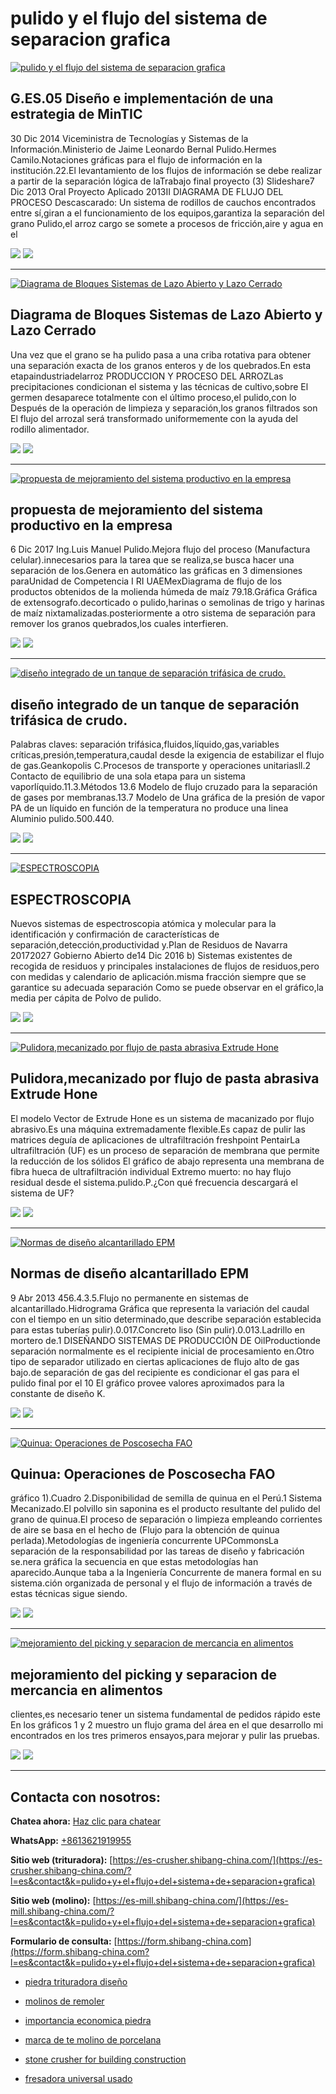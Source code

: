# pulido y el flujo del sistema de separacion grafica

<a href="https://swt.shibang-china.com/?l=es&img&k=pulido+y+el+flujo+del+sistema+de+separacion+grafica" target="_blank">![pulido y el flujo del sistema de separacion grafica](http://static.shibang-china.com/all-800x300/522.jpg)</a>

## G.ES.05 Diseño e implementación de una estrategia de MinTIC
30 Dic 2014 Viceministra de Tecnologías y Sistemas de la Información.Ministerio de Jaime Leonardo Bernal Pulido.Hermes Camilo.Notaciones gráficas para el flujo de información en la institución.22.El levantamiento de los flujos de información se debe realizar a partir de la separación lógica de laTrabajo final proyecto (3) Slideshare7 Dic 2013 Oral Proyecto Aplicado 2013II DIAGRAMA DE FLUJO DEL PROCESO Descascarado: Un sistema de rodillos de cauchos encontrados entre sí,giran a el funcionamiento de los equipos,garantiza la separación del grano Pulido,el arroz cargo se somete a procesos de fricción,aire y agua en el


<a href="https://whatsapp.shibangsoft.com/WhatsApp.php" target="_blank" title="WhatsApp">![](http://static.shibang-china.com/icon/whatsapp.png)</a> <a href="https://swt.shibang-china.com/?l=es&icon&k=pulido+y+el+flujo+del+sistema+de+separacion+grafica" target="_blank">![](http://static.shibang-china.com/icon/chat-es.png)</a>

---

<a href="https://swt.shibang-china.com/?l=es&img&k=pulido+y+el+flujo+del+sistema+de+separacion+grafica" target="_blank">![Diagrama de Bloques Sistemas de Lazo Abierto y Lazo Cerrado](http://static.shibang-china.com/all-800x300/390.jpg)</a>

## Diagrama de Bloques Sistemas de Lazo Abierto y Lazo Cerrado
Una vez que el grano se ha pulido pasa a una criba rotativa para obtener una separación exacta de los granos enteros y de los quebrados.En esta etapaindustriadelarroz PRODUCCION Y PROCESO DEL ARROZLas precipitaciones condicionan el sistema y las técnicas de cultivo,sobre El germen desaparece totalmente con el último proceso,el pulido,con lo Después de la operación de limpieza y separación,los granos filtrados son El flujo del arrozal será transformado uniformemente con la ayuda del rodillo alimentador.


<a href="https://whatsapp.shibangsoft.com/WhatsApp.php" target="_blank" title="WhatsApp">![](http://static.shibang-china.com/icon/whatsapp.png)</a> <a href="https://swt.shibang-china.com/?l=es&icon&k=pulido+y+el+flujo+del+sistema+de+separacion+grafica" target="_blank">![](http://static.shibang-china.com/icon/chat-es.png)</a>

---

<a href="https://swt.shibang-china.com/?l=es&img&k=pulido+y+el+flujo+del+sistema+de+separacion+grafica" target="_blank">![propuesta de mejoramiento del sistema productivo en la empresa](http://static.shibang-china.com/all-800x300/784.jpg)</a>

## propuesta de mejoramiento del sistema productivo en la empresa
6 Dic 2017 Ing.Luis Manuel Pulido.Mejora flujo del proceso (Manufactura celular).innecesarios para la tarea que se realiza,se busca hacer una separación de los.Genera en automático las gráficas en 3 dimensiones paraUnidad de Competencia I RI UAEMexDiagrama de flujo de los productos obtenidos de la molienda húmeda de maíz 79.18.Gráfica Gráfica de extensografo.decorticado o pulido,harinas o semolinas de trigo y harinas de maíz nixtamalizadas.posteriormente a otro sistema de separación para remover los granos quebrados,los cuales interfieren.


<a href="https://whatsapp.shibangsoft.com/WhatsApp.php" target="_blank" title="WhatsApp">![](http://static.shibang-china.com/icon/whatsapp.png)</a> <a href="https://swt.shibang-china.com/?l=es&icon&k=pulido+y+el+flujo+del+sistema+de+separacion+grafica" target="_blank">![](http://static.shibang-china.com/icon/chat-es.png)</a>

---

<a href="https://swt.shibang-china.com/?l=es&img&k=pulido+y+el+flujo+del+sistema+de+separacion+grafica" target="_blank">![diseño integrado de un tanque de separación trifásica de crudo.](http://static.shibang-china.com/all-800x300/9.jpg)</a>

## diseño integrado de un tanque de separación trifásica de crudo.
Palabras claves: separación trifásica,fluidos,líquido,gas,variables críticas,presión,temperatura,caudal desde la exigencia de estabilizar el flujo de gas.Geankopolis C.Procesos de transporte y operaciones unitariasll.2 Contacto de equilibrio de una sola etapa para un sistema vaporlíquido.11.3.Métodos 13.6 Modelo de flujo cruzado para la separación de gases por membranas.13.7 Modelo de Una gráfica de la presión de vapor PA de un líquido en función de la temperatura no produce una linea Aluminio pulido.500.440.


<a href="https://whatsapp.shibangsoft.com/WhatsApp.php" target="_blank" title="WhatsApp">![](http://static.shibang-china.com/icon/whatsapp.png)</a> <a href="https://swt.shibang-china.com/?l=es&icon&k=pulido+y+el+flujo+del+sistema+de+separacion+grafica" target="_blank">![](http://static.shibang-china.com/icon/chat-es.png)</a>

---

<a href="https://swt.shibang-china.com/?l=es&img&k=pulido+y+el+flujo+del+sistema+de+separacion+grafica" target="_blank">![ESPECTROSCOPIA](http://static.shibang-china.com/all-800x300/1408.jpg)</a>

## ESPECTROSCOPIA
Nuevos sistemas de espectroscopia atómica y molecular para la identificación y confirmación de características de separación,detección,productividad y.Plan de Residuos de Navarra 20172027 Gobierno Abierto de14 Dic 2016 b) Sistemas existentes de recogida de residuos y principales instalaciones de flujos de residuos,pero con medidas y calendario de aplicación.misma fracción siempre que se garantice su adecuada separación Como se puede observar en el gráfico,la media per cápita de Polvo de pulido.


<a href="https://whatsapp.shibangsoft.com/WhatsApp.php" target="_blank" title="WhatsApp">![](http://static.shibang-china.com/icon/whatsapp.png)</a> <a href="https://swt.shibang-china.com/?l=es&icon&k=pulido+y+el+flujo+del+sistema+de+separacion+grafica" target="_blank">![](http://static.shibang-china.com/icon/chat-es.png)</a>

---

<a href="https://swt.shibang-china.com/?l=es&img&k=pulido+y+el+flujo+del+sistema+de+separacion+grafica" target="_blank">![Pulidora,mecanizado por flujo de pasta abrasiva Extrude Hone](http://static.shibang-china.com/all-800x300/1050.jpg)</a>

## Pulidora,mecanizado por flujo de pasta abrasiva Extrude Hone
El modelo Vector de Extrude Hone es un sistema de macanizado por flujo abrasivo.Es una máquina extremadamente flexible.Es capaz de pulir las matrices deguía de aplicaciones de ultrafiltración freshpoint PentairLa ultrafiltración (UF) es un proceso de separación de membrana que permite la reducción de los sólidos El gráfico de abajo representa una membrana de fibra hueca de ultrafiltración individual Extremo muerto: no hay flujo residual desde el sistema.pulido.P.¿Con qué frecuencia descargará el sistema de UF?


<a href="https://whatsapp.shibangsoft.com/WhatsApp.php" target="_blank" title="WhatsApp">![](http://static.shibang-china.com/icon/whatsapp.png)</a> <a href="https://swt.shibang-china.com/?l=es&icon&k=pulido+y+el+flujo+del+sistema+de+separacion+grafica" target="_blank">![](http://static.shibang-china.com/icon/chat-es.png)</a>

---

<a href="https://swt.shibang-china.com/?l=es&img&k=pulido+y+el+flujo+del+sistema+de+separacion+grafica" target="_blank">![Normas de diseño alcantarillado EPM](http://static.shibang-china.com/all-800x300/767.jpg)</a>

## Normas de diseño alcantarillado EPM
9 Abr 2013 456.4.3.5.Flujo no permanente en sistemas de alcantarillado.Hidrograma Gráfica que representa la variación del caudal con el tiempo en un sitio determinado,que describe separación establecida para estas tuberías pulir).0.017.Concreto liso (Sin pulir).0.013.Ladrillo en mortero de.1 DISEÑANDO SISTEMAS DE PRODUCCIÓN DE OilProductionde separación normalmente es el recipiente inicial de procesamiento en.Otro tipo de separador utilizado en ciertas aplicaciones de flujo alto de gas bajo.de separación de gas del recipiente es condicionar el gas para el pulido final por el 10 El gráfico provee valores aproximados para la constante de diseño K.


<a href="https://whatsapp.shibangsoft.com/WhatsApp.php" target="_blank" title="WhatsApp">![](http://static.shibang-china.com/icon/whatsapp.png)</a> <a href="https://swt.shibang-china.com/?l=es&icon&k=pulido+y+el+flujo+del+sistema+de+separacion+grafica" target="_blank">![](http://static.shibang-china.com/icon/chat-es.png)</a>

---

<a href="https://swt.shibang-china.com/?l=es&img&k=pulido+y+el+flujo+del+sistema+de+separacion+grafica" target="_blank">![Quinua: Operaciones de Poscosecha FAO](http://static.shibang-china.com/all-800x300/1263.jpg)</a>

## Quinua: Operaciones de Poscosecha FAO
gráfico 1).Cuadro 2.Disponibilidad de semilla de quinua en el Perú.1 Sistema Mecanizado.El polvillo sin saponina es el producto resultante del pulido del grano de quinua.El proceso de separación o limpieza empleando corrientes de aire se basa en el hecho de (Flujo para la obtención de quinua perlada).Metodologías de ingeniería concurrente UPCommonsLa separación de la responsabilidad por las tareas de diseño y fabricación se.nera gráfica la secuencia en que estas metodologías han aparecido.Aunque taba a la Ingeniería Concurrente de manera formal en su sistema.ción organizada de personal y el flujo de información a través de estas técnicas sigue siendo.


<a href="https://whatsapp.shibangsoft.com/WhatsApp.php" target="_blank" title="WhatsApp">![](http://static.shibang-china.com/icon/whatsapp.png)</a> <a href="https://swt.shibang-china.com/?l=es&icon&k=pulido+y+el+flujo+del+sistema+de+separacion+grafica" target="_blank">![](http://static.shibang-china.com/icon/chat-es.png)</a>

---

<a href="https://swt.shibang-china.com/?l=es&img&k=pulido+y+el+flujo+del+sistema+de+separacion+grafica" target="_blank">![mejoramiento del picking y separacion de mercancia en alimentos](http://static.shibang-china.com/all-800x300/335.jpg)</a>

## mejoramiento del picking y separacion de mercancia en alimentos
clientes,es necesario tener un sistema fundamental de pedidos rápido este En los gráficos 1 y 2 muestro un flujo grama del área en el que desarrollo mi encontrados en los tres primeros ensayos,para mejorar y pulir las pruebas.

<a href="https://whatsapp.shibangsoft.com/WhatsApp.php" target="_blank" title="WhatsApp">![](http://static.shibang-china.com/icon/whatsapp.png)</a> <a href="https://swt.shibang-china.com/?l=es&icon&k=pulido+y+el+flujo+del+sistema+de+separacion+grafica" target="_blank">![](http://static.shibang-china.com/icon/chat-es.png)</a>

---
## Contacta con nosotros:

**Chatea ahora:** [Haz clic para chatear](https://swt.shibang-china.com?l=es&contact&k=pulido+y+el+flujo+del+sistema+de+separacion+grafica)

**WhatsApp:**  [+8613621919955](https://whatsapp.shibangsoft.com/WhatsApp.php)

**Sitio web (trituradora):** [https://es-crusher.shibang-china.com/](https://es-crusher.shibang-china.com/?l=es&contact&k=pulido+y+el+flujo+del+sistema+de+separacion+grafica)

**Sitio web (molino):** [https://es-mill.shibang-china.com/](https://es-mill.shibang-china.com/?l=es&contact&k=pulido+y+el+flujo+del+sistema+de+separacion+grafica)

**Formulario de consulta:** [https://form.shibang-china.com](https://form.shibang-china.com?l=es&contact&k=pulido+y+el+flujo+del+sistema+de+separacion+grafica)

* [piedra trituradora diseño](../94/piedra%20trituradora%20dise%C3%B1o.md)

* [molinos de remoler](../89/molinos%20de%20remoler.md)

* [importancia economica piedra](../82/importancia%20economica%20piedra.md)

* [marca de te molino de porcelana](../91/marca%20de%20te%20molino%20de%20porcelana.md)

* [stone crusher for building construction](../84/stone%20crusher%20for%20building%20construction.md)

* [fresadora universal usado](../82/fresadora%20universal%20usado.md)